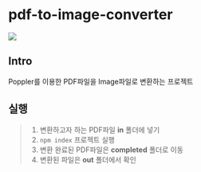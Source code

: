 # pdf-to-image-converter
[![](https://img.shields.io/badge/node--poppler-2.4.1-blue)](https://www.npmjs.com/package/node-poppler "![](https://img.shields.io/badge/node--poppler-2.4.1-blue)")

## Intro
Poppler를 이용한 PDF파일을 Image파일로 변환하는 프로젝트

## 실행
>1. 변환하고자 하는 PDF파일 **in** 폴더에 넣기
>2. `npm index` 프로젝트 실행
>3. 변환 완료된 PDF파일은 **completed** 폴더로 이동
>4. 변환된 파일은 **out** 폴더에서 확인
